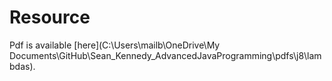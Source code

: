 # Resource
Pdf is available [here](C:\Users\mailb\OneDrive\My Documents\GitHub\Sean_Kennedy_AdvancedJavaProgramming\pdfs\j8\lambdas).

